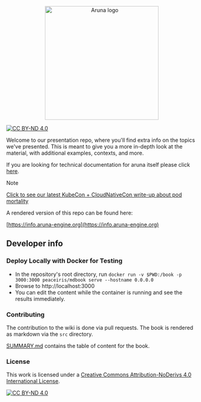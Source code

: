 <p align=center>
<img width=300 src="./assets/aruna_white_font.png" alt="Aruna logo">
</p>

[![CC BY-ND 4.0][cc-by-nd-shield]][cc-by-nd]

Welcome to our presentation repo, where you'll find extra info on the topics we've presented. This is meant to give you a more in-depth look at the material, with additional examples, contexts, and more.

If you are looking for technical documentation for aruna itself please click [here](https://docs.aruna-engine.org/latest/).


> [!NOTE]
> [Click to see our latest KubeCon + CloudNativeCon write-up about pod mortality](./src/k8s_mortality.md)

A rendered version of this repo can be found here: 

[https://info.aruna-engine.org](https://info.aruna-engine.org)

## Developer info

### Deploy Locally with Docker for Testing

* In the repository's root directory, run `docker run -v $PWD:/book -p 3000:3000 peaceiris/mdbook serve --hostname 0.0.0.0`
* Browse to http://localhost:3000
* You can edit the content while the container is running and see the results immediately.


### Contributing

The contribution to the wiki is done via pull requests. The book is rendered as markdown via the `src` directory.

[SUMMARY.md](./SUMMARY.md) contains the table of content for the book.

### License

This work is licensed under a
[Creative Commons Attribution-NoDerivs 4.0 International License][cc-by-nd].

[![CC BY-ND 4.0][cc-by-nd-image]][cc-by-nd]

[cc-by-nd]: https://creativecommons.org/licenses/by-nd/4.0/
[cc-by-nd-image]: https://licensebuttons.net/l/by-nd/4.0/88x31.png
[cc-by-nd-shield]: https://img.shields.io/badge/License-CC%20BY--ND%204.0-lightgrey.svg
